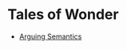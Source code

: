<!--title=Tales of Wonder-->

# Tales of Wonder

  * [Arguing Semantics](/index.html?articleId=semantics)
